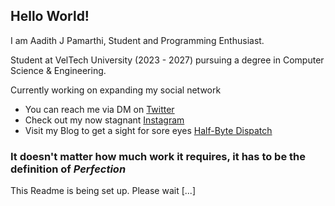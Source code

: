 ## Hello World!

I am Aadith J Pamarthi, Student and Programming Enthusiast.

Student at VelTech University (2023 - 2027) pursuing a degree in Computer Science & Engineering.

Currently working on expanding my social network
- You can reach me via DM on [Twitter](https://twitter.com/aadith_j)
- Check out my now stagnant [Instagram](https://www.instagram.com/aj_thepro99/#)
- Visit my Blog to get a sight for sore eyes [Half-Byte Dispatch](https://aspirad.hashnode.dev)

### It doesn't matter how much work it requires, it has to be the definition of *Perfection*


This Readme is being set up. Please wait [...]

<!--
**AJThePro99/AJThePro99** is a ✨ _special_ ✨ repository because its `README.md` (this file) appears on your GitHub profile.

Here are some ideas to get you started:

- 🔭 I’m currently working on ...
- 🌱 I’m currently learning ...
- 👯 I’m looking to collaborate on ...
- 🤔 I’m looking for help with ...
- 💬 Ask me about ...
- 📫 How to reach me: ...
- 😄 Pronouns: ...
- ⚡ Fun fact: ...
-->
